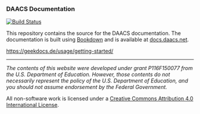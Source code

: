 ### DAACS Documentation

[![Build Status](https://travis-ci.org/DAACS/documentation.svg?branch=master)](https://travis-ci.org/DAACS/documentation)

This repository contains the source for the DAACS documentation. The documentation is built using [Bookdown](https://bookdown.org/yihui/bookdown/) and is available at [docs.daacs.net](docs.daacs.net).

https://geekdocs.de/usage/getting-started/


________________________________________________________________________________

*The contents of this website were developed under grant P116F150077 from the U.S. Department of Education. However, those contents do not necessarily represent the policy of the U.S. Department of Education, and you should not assume endorsement by the Federal Government.*

All non-software work is licensed under a [Creative Commons Attribution 4.0 International License](http://creativecommons.org/licenses/by/4.0/).
